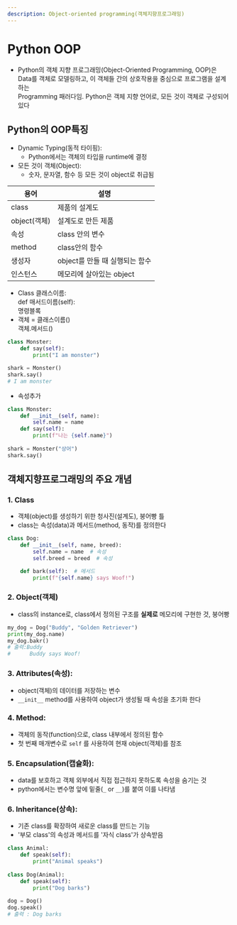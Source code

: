 ```yaml
---
description: Object-oriented programming(객체지향프로그래밍)
---
```


# Python OOP

* Python의 객체 지향 프로그래밍(Object-Oriented Programming, OOP)은 \
  Data를 객체로 모델링하고, 이 객체들 간의 상호작용을 중심으로 프로그램을 설계하는 \
  Programming 패러다임. Python은 객체 지향 언어로, 모든 것이 객체로 구성되어 있다

## Python의 OOP특징

* Dynamic Typing(동적 타이핑):
  * Python에서는 객체의 타입을 runtime에 결정
* 모든 것이 객체(Object):
  * 숫자, 문자열, 함수 등 모든 것이 object로 취급됨

| 용어         | 설명                   |
| ---------- | -------------------- |
| class      | 제품의 설계도              |
| object(객체) | 설계도로 만든 제품           |
| 속성         | class 안의 변수          |
| method     | class안의 함수           |
| 생성자        | object를 만들 때 실행되는 함수 |
| 인스턴스       | 메모리에 살아있는 object     |

* Class 클래스이름:\
  &#x20;   def 매서드이름(self):\
  &#x20;       명령블록
* 객체 = 클래스이름()\
  객체.메서드()

```python
class Monster:
    def say(self):
        print("I am monster")

shark = Monster()
shark.say()
# I am monster
```



* 속성추가

```python
class Monster:
    def __init__(self, name):
        self.name = name
    def say(self):
        print(f"나는 {self.name}")
        
shark = Monster("상어")
shark.say()
```







## 객체지향프로그래밍의 주요 개념

### 1. Class

* 객체(object)를 생성하기 위한 청사진(설계도), 붕어빵 틀
* class는 속성(data)과 메서드(method, 동작)를 정의한다

```python
class Dog:
    def __init__(self, name, breed):
        self.name = name  # 속성
        self.breed = breed  # 속성

    def bark(self):  # 메서드
        print(f"{self.name} says Woof!")
```

### 2. Object(객체)

* class의 instance로, class에서 정의된 구조를 **실제로** 메모리에 구현한 것, 붕어빵

```python
my_dog = Dog("Buddy", "Golden Retriever")
print(my_dog.name) 
my_dog.bakr() 
# 출력:Buddy
#      Buddy says Woof!
```



### 3. Attributes(속성):

* object(객체)의 데이터를 저장하는 변수
* `__init__` method를 사용하여 object가 생성될 때 속성을 초기화 한다



### 4. Method:

* 객체의 동작(function)으로, class 내부에서 정의된 함수
* 첫 번째 매개변수로 `self` 를 사용하여 현재 object(객체)를 참조



### 5. Encapsulation(캡슐화):

* data를 보호하고 객체 외부에서 직접 접근하지 못하도록 속성을 숨기는 것
* python에서는 변수명 앞에 밑줄(`_` or `__`)를 붙여 이를 나타냄



### 6. Inheritance(상속):

* 기존 class를 확장하여 새로운 class를 만드는 기능
* '부모 class'의 속성과 메서드를 '자식 class'가 상속받음

```python
class Animal:
    def speak(self):
        print("Animal speaks")
        
class Dog(Animal):
    def speak(self):
        print("Dog barks")
        
dog = Dog()
dog.speak()
# 출력 : Dog barks
```









